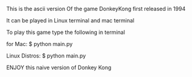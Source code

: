 This is the ascii version Of the game DonkeyKong first released in 1994

It can be played in Linux terminal and mac terminal

To play this game type the following in terminal

for Mac:
$ python main.py

Linux Distros:
$ python main.py


ENJOY this naive version of Donkey Kong 
